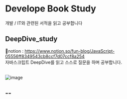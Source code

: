 # Develope Book Study
개발 / IT와 관련된 서적을 읽고 공부합니다
<br>

## DeepDive_study
🍊notion : https://www.notion.so/fun-blog/JavaScript-05556ff8349543cb8ccf7d07ccf8a254 <br>
자바스크립트 DeepDive를 읽고 스스로 질문을 하며 공부합니다. <br>
<br>

![image](https://github.com/thdud2262/DeepDive_study/assets/85012454/25ee46e6-5ad0-436e-bd4f-f1647b37fdae)

## --
